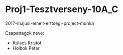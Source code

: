 # Proj1-Tesztverseny-10A_C
2017-májusi-emelt-erttsegi-project-munka

Csapattagok neve:
- Kulacs Kristóf
- Holbok Péter